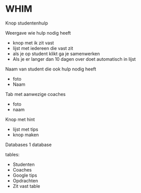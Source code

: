 # WHIM

Knop studentenhulp

Weergave wie hulp nodig heeft

- knop met ik zit vast 
- lijst met iedereen die vast zit
- als je op student klikt ga je samenwerken
- Als je er langer dan 10 dagen over doet automatisch in lijst

Naam van student die ook hulp nodig heeft

- foto
- Naam

Tab met aanwezige coaches

- foto
- naam

Knop met hint

- lijst met tips
- knop maken


Databases
1 database

tables:
- Studenten
- Coaches
- Google tips
- Opdrachten
- Zit vast table


